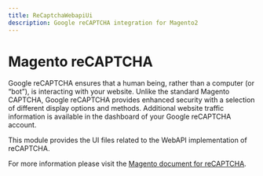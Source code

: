 ```yaml
---
title: ReCaptchaWebapiUi
description: Google reCAPTCHA integration for Magento2
---
```


# Magento reCAPTCHA

Google reCAPTCHA ensures that a human being, rather than a computer (or “bot”), is interacting with your website. Unlike the standard Magento CAPTCHA, Google reCAPTCHA provides enhanced security with a selection of different display options and methods. Additional website traffic information is available in the dashboard of your Google reCAPTCHA account.

This module provides the UI files related to the WebAPI implementation of reCAPTCHA.

For more information please visit the [Magento document for reCAPTCHA](https://docs.magento.com/user-guide/stores/security-google-recaptcha.html).
